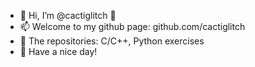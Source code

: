 - 👋 Hi, I’m @cactiglitch 🌵
- 📫 Welcome to my github page: github.com/cactiglitch
- 💾 The repositories: C/C++, Python exercises
- 👻 Have a nice day! 

<!---
cactiglitch/cactiglitch is a ✨ special ✨ repository because its `README.md` (this file) appears on your GitHub profile.
You can click the Preview link to take a look at your changes.
--->
